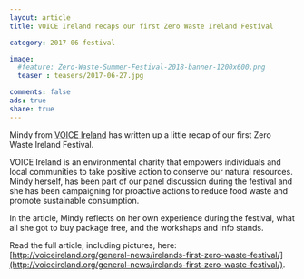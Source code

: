 ```yaml
---
layout: article
title: VOICE Ireland recaps our first Zero Waste Ireland Festival

category: 2017-06-festival

image:
  #feature: Zero-Waste-Summer-Festival-2018-banner-1200x600.png
  teaser : teasers/2017-06-27.jpg

comments: false
ads: true
share: true
---
```


Mindy from [VOICE Ireland](http://voiceireland.org/) has written up a little recap of our first Zero Waste Ireland Festival. 

VOICE Ireland is an environmental charity that empowers individuals and local communities to take positive action to conserve our natural resources. Mindy herself, has been part of our panel discussion during the festival and she has been campaigning for proactive actions to reduce food waste and promote sustainable consumption.

In the article, Mindy reflects on her own experience during the festival, what all she got to buy package free, and the workshaps and info stands.

Read the full article, including pictures, here: [http://voiceireland.org/general-news/irelands-first-zero-waste-festival/](http://voiceireland.org/general-news/irelands-first-zero-waste-festival/).







